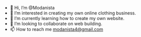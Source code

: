 - 👋 Hi, I’m @Modanista
- 👀 I’m interested in creating my own online clothing business.
- 🌱 I’m currently learning how to create my own website.
- 💞️ I’m looking to collaborate on web building.
- 📫 How to reach me modanista4@gmail.com

<!---
Modanista/Modanista is a ✨ special ✨ repository because its `README.md` (this file) appears on your GitHub profile.
You can click the Preview link to take a look at your changes.
--->

